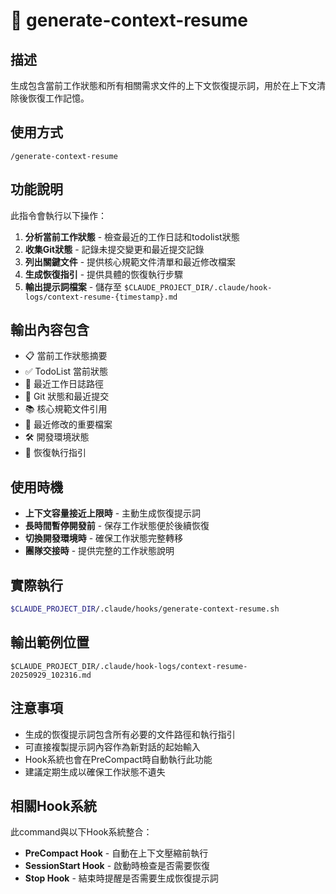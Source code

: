 # 🔄 generate-context-resume

## 描述
生成包含當前工作狀態和所有相關需求文件的上下文恢復提示詞，用於在上下文清除後恢復工作記憶。

## 使用方式
```text
/generate-context-resume
```

## 功能說明
此指令會執行以下操作：
1. **分析當前工作狀態** - 檢查最近的工作日誌和todolist狀態
2. **收集Git狀態** - 記錄未提交變更和最近提交記錄
3. **列出關鍵文件** - 提供核心規範文件清單和最近修改檔案
4. **生成恢復指引** - 提供具體的恢復執行步驟
5. **輸出提示詞檔案** - 儲存至 `$CLAUDE_PROJECT_DIR/.claude/hook-logs/context-resume-{timestamp}.md`

## 輸出內容包含
- 📋 當前工作狀態摘要
- ✅ TodoList 當前狀態
- 📝 最近工作日誌路徑
- 🔧 Git 狀態和最近提交
- 📚 核心規範文件引用
- 📝 最近修改的重要檔案
- 🛠 開發環境狀態
- 🚀 恢復執行指引

## 使用時機
- **上下文容量接近上限時** - 主動生成恢復提示詞
- **長時間暫停開發前** - 保存工作狀態便於後續恢復
- **切換開發環境時** - 確保工作狀態完整轉移
- **團隊交接時** - 提供完整的工作狀態說明

## 實際執行
```bash
$CLAUDE_PROJECT_DIR/.claude/hooks/generate-context-resume.sh
```

## 輸出範例位置
```text
$CLAUDE_PROJECT_DIR/.claude/hook-logs/context-resume-20250929_102316.md
```

## 注意事項
- 生成的恢復提示詞包含所有必要的文件路徑和執行指引
- 可直接複製提示詞內容作為新對話的起始輸入
- Hook系統也會在PreCompact時自動執行此功能
- 建議定期生成以確保工作狀態不遺失

## 相關Hook系統
此command與以下Hook系統整合：
- **PreCompact Hook** - 自動在上下文壓縮前執行
- **SessionStart Hook** - 啟動時檢查是否需要恢復
- **Stop Hook** - 結束時提醒是否需要生成恢復提示詞
